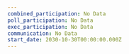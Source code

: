 ```yaml
---
combined_participation: No Data
poll_participation: No Data
exec_participation: No Data
communication: No Data
start_date: 2030-10-30T00:00:00.000Z
---
```

